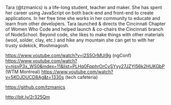 Tara (@tzmanics) is a life-long student, teacher and maker. She has spent her career using JavaScript on both back-end and front-end to create applications. In her free time she works in her community to educate and learn from other developers. Tara launched & directs the Cincinnati Chapter of Women Who Code and helped launch & co-chairs the Cincinnati branch of NodeSchool. Beyond code, she likes to make things with other materials (wool, solder, clay, etc.) and hike any mountain she can get to with her trusty sidekick, #toshmagosh.

https://www.youtube.com/watch?v=j2S5OrMUj9g (ngConf)
https://www.youtube.com/watch?v=njsvP3x_WS0&index=11&list=PLHq0FpphrOrCvSYyy27JZYI56k2HUKGbP (WTM Montreal)
https://www.youtube.com/watch?v=5KOJDUCD8Ag&t=1330s (tech cafeteria)

https://github.com/tzmanics

http://bit.ly/2r325Qm